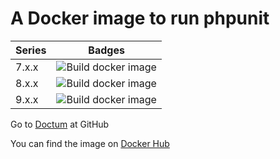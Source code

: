 # A Docker image to run phpunit

|Series|Badges|
|------|------|
|7.x.x|![Build docker image](https://github.com/sudo-bot/docker-phpunit/workflows/Build%20docker%20image/badge.svg?branch=7)|
|8.x.x|![Build docker image](https://github.com/sudo-bot/docker-phpunit/workflows/Build%20docker%20image/badge.svg?branch=8)|
|9.x.x|![Build docker image](https://github.com/sudo-bot/docker-phpunit/workflows/Build%20docker%20image/badge.svg?branch=9)|

Go to [Doctum](https://github.com/sebastianbergmann/phpunit#readme) at GitHub

You can find the image on [Docker Hub](https://hub.docker.com/r/botsudo/phpunit)
